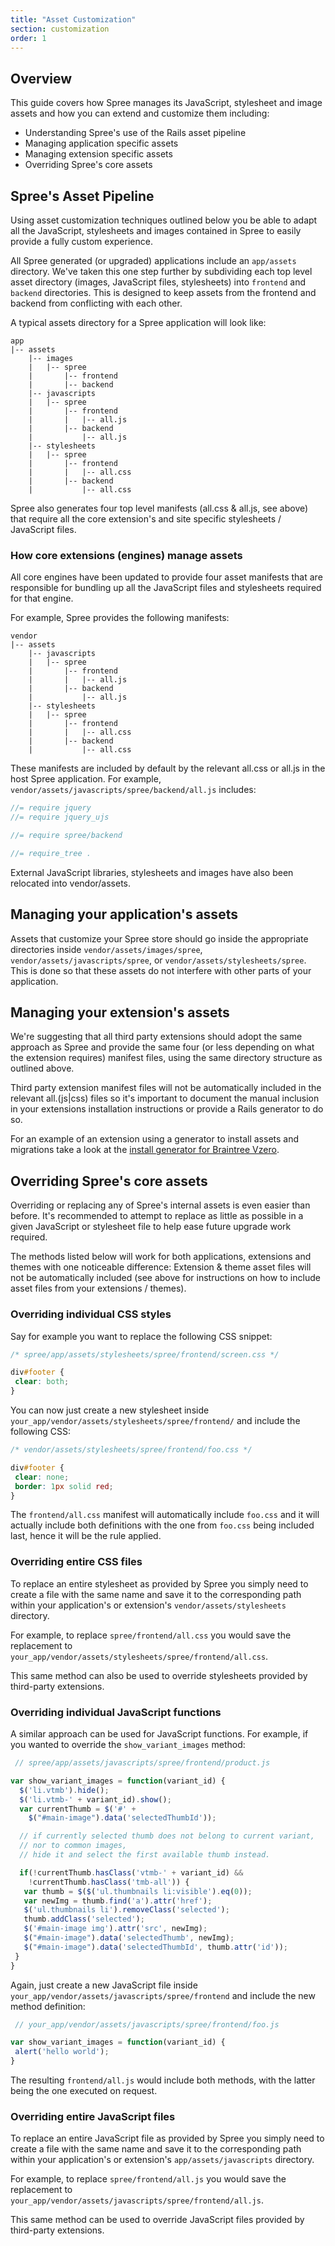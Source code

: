 ```yaml
---
title: "Asset Customization"
section: customization
order: 1
---
```


## Overview

This guide covers how Spree manages its JavaScript, stylesheet and image
assets and how you can extend and customize them including:

-   Understanding Spree's use of the Rails asset pipeline
-   Managing application specific assets
-   Managing extension specific assets
-   Overriding Spree's core assets

## Spree's Asset Pipeline

Using asset customization
techniques outlined below you be able to adapt all the JavaScript,
stylesheets and images contained in Spree to easily provide a fully
custom experience.

All Spree generated (or upgraded) applications include an `app/assets`
directory. We've taken this one
step further by subdividing each top level asset directory (images,
JavaScript files, stylesheets) into `frontend` and `backend` directories. This is
designed to keep assets from the frontend and backend from conflicting with each other.

A typical assets directory for a Spree application will look like:

    app
    |-- assets
        |-- images
        |   |-- spree
        |       |-- frontend
        |       |-- backend
        |-- javascripts
        |   |-- spree
        |       |-- frontend
        |       |   |-- all.js
        |       |-- backend
        |           |-- all.js
        |-- stylesheets
        |   |-- spree
        |       |-- frontend
        |       |   |-- all.css
        |       |-- backend
        |           |-- all.css

Spree also generates four top level manifests (all.css & all.js, see
above) that require all the core extension's and site specific
stylesheets / JavaScript files.

### How core extensions (engines) manage assets

All core engines have been updated to provide four asset manifests that
are responsible for bundling up all the JavaScript files and stylesheets
required for that engine.

For example, Spree provides the following manifests:

    vendor
    |-- assets
        |-- javascripts
        |   |-- spree
        |       |-- frontend
        |       |   |-- all.js
        |       |-- backend
        |           |-- all.js
        |-- stylesheets
        |   |-- spree
        |       |-- frontend
        |       |   |-- all.css
        |       |-- backend
        |           |-- all.css

These manifests are included by default by the
relevant all.css or all.js in the host Spree application. For example,
`vendor/assets/javascripts/spree/backend/all.js` includes:

```js
//= require jquery
//= require jquery_ujs

//= require spree/backend

//= require_tree .
```

External JavaScript libraries, stylesheets and images have also been
relocated into vendor/assets.

## Managing your application's assets

Assets that customize your Spree store should go inside the appropriate
directories inside `vendor/assets/images/spree`, `vendor/assets/javascripts/spree`,
or `vendor/assets/stylesheets/spree`. This is done so that these assets do
not interfere with other parts of your application.

## Managing your extension's assets

We're suggesting that all third party extensions should adopt the same
approach as Spree and provide the same four (or less depending on
what the extension requires) manifest files, using the same directory
structure as outlined above.

Third party extension manifest files will not be automatically included
in the relevant all.(js|css) files so it's important to document the
manual inclusion in your extensions installation instructions or provide
a Rails generator to do so.

For an example of an extension using a generator to install assets and
migrations take a look at the
[install generator for Braintree Vzero](https://github.com/spree-contrib/spree_braintree_vzero/blob/master/lib/generators/spree_braintree_vzero/install/install_generator.rb).

## Overriding Spree's core assets

Overriding or replacing any of Spree's internal assets is even easier
than before. It's recommended to attempt to replace as little as
possible in a given JavaScript or stylesheet file to help ease future
upgrade work required.

The methods listed below will work for both applications, extensions and
themes with one noticeable difference: Extension & theme asset files
will not be automatically included (see above for instructions on how to
include asset files from your extensions / themes).

### Overriding individual CSS styles

Say for example you want to replace the following CSS snippet:

```css
/* spree/app/assets/stylesheets/spree/frontend/screen.css */

div#footer {
 clear: both;
}
```

You can now just create a new stylesheet inside
`your_app/vendor/assets/stylesheets/spree/frontend/` and include the following CSS:

```css
/* vendor/assets/stylesheets/spree/frontend/foo.css */

div#footer {
 clear: none;
 border: 1px solid red;
}
```

The `frontend/all.css` manifest will automatically include `foo.css` and it
will actually include both definitions with the one from `foo.css` being
included last, hence it will be the rule applied.

### Overriding entire CSS files

To replace an entire stylesheet as provided by Spree you simply need to
create a file with the same name and save it to the corresponding path
within your application's or extension's `vendor/assets/stylesheets`
directory.

For example, to replace `spree/frontend/all.css` you would save the replacement
to `your_app/vendor/assets/stylesheets/spree/frontend/all.css`.

<alert kind="note">
This same method can also be used to override stylesheets provided by
third-party extensions.
</alert>

### Overriding individual JavaScript functions

A similar approach can be used for JavaScript functions. For example, if
you wanted to override the `show_variant_images` method:

```javascript
 // spree/app/assets/javascripts/spree/frontend/product.js

var show_variant_images = function(variant_id) {
  $('li.vtmb').hide();
  $('li.vtmb-' + variant_id).show();
  var currentThumb = $('#' +
    $("#main-image").data('selectedThumbId'));

  // if currently selected thumb does not belong to current variant,
  // nor to common images,
  // hide it and select the first available thumb instead.

  if(!currentThumb.hasClass('vtmb-' + variant_id) &&
    !currentThumb.hasClass('tmb-all')) {
   var thumb = $($('ul.thumbnails li:visible').eq(0));
   var newImg = thumb.find('a').attr('href');
   $('ul.thumbnails li').removeClass('selected');
   thumb.addClass('selected');
   $('#main-image img').attr('src', newImg);
   $("#main-image").data('selectedThumb', newImg);
   $("#main-image").data('selectedThumbId', thumb.attr('id'));
 }
}
```

Again, just create a new JavaScript file inside
`your_app/vendor/assets/javascripts/spree/frontend` and include the new method
definition:

```javascript
 // your_app/vendor/assets/javascripts/spree/frontend/foo.js

var show_variant_images = function(variant_id) {
 alert('hello world');
}
```

The resulting `frontend/all.js` would include both methods, with the latter
being the one executed on request.

### Overriding entire JavaScript files

To replace an entire JavaScript file as provided by Spree you simply
need to create a file with the same name and save it to the
corresponding path within your application's or extension's
`app/assets/javascripts` directory.

For example, to replace `spree/frontend/all.js` you would save the replacement to
`your_app/vendor/assets/javascripts/spree/frontend/all.js`.

<alert kind="note">
This same method can be used to override JavaScript files provided
by third-party extensions.
</alert>
